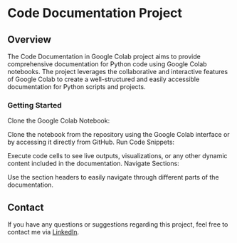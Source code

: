 # Code Documentation Project
## Overview

The Code Documentation in Google Colab project aims to provide comprehensive documentation for Python code using Google Colab notebooks. The project leverages the collaborative and interactive features of Google Colab to create a well-structured and easily accessible documentation for Python scripts and projects.
### Getting Started
Clone the Google Colab Notebook:

Clone the notebook from the repository using the Google Colab interface or by accessing it directly from GitHub.
Run Code Snippets:

Execute code cells to see live outputs, visualizations, or any other dynamic content included in the documentation.
Navigate Sections:

Use the section headers to easily navigate through different parts of the documentation.
<h2>Contact</h2>
    <p>If you have any questions or suggestions regarding this project, feel free to contact me via <a href="https://www.linkedin.com/in/manan-chandna-697588257/">LinkedIn</a>.</p>
